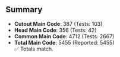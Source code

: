 ## Summary

- **Cutout Main Code**: 387 (Tests: 103)  
- **Head Main Code**: 356 (Tests: 42)  
- **Common Main Code**: 4712 (Tests: 2667)  
- **Total Main Code**: 5455 (Reported: 5455)  
✅ Totals match.
